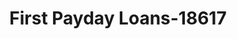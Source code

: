 ---
f_zip-code: 62002
f_state-code: IL
title: First Payday Loans-18617
f_phone: 618-465-1600
f_city-only: Alton
f_address: 2518 College Ave Alton
f_location-unique-id: '18617'
slug: first-payday-loans-18617
updated-on: '2024-05-30T13:46:58.046Z'
created-on: '2024-05-30T13:36:59.803Z'
published-on: '2024-05-30T13:54:32.469Z'
f_city-state: cms/city/alton-il.md
f_company: cms/company/first-payday-loans.md
f_state: cms/state/illinois.md
layout: '[payday-loan].html'
tags: payday-loan
---
